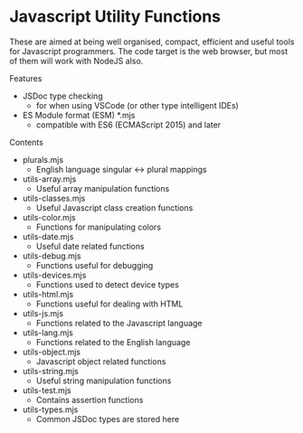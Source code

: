 # Javascript Utility Functions

These are aimed at being well organised, compact, efficient and useful tools for Javascript programmers. The code target is the web browser, but most of them will work with NodeJS also.

Features
* JSDoc type checking
  * for when using VSCode (or other type intelligent IDEs)
* ES Module format (ESM) *.mjs
  * compatible with ES6 (ECMAScript 2015) and later

Contents
* plurals.mjs
  * English language singular <-> plural mappings
* utils-array.mjs
  * Useful array manipulation functions
* utils-classes.mjs
  * Useful Javascript class creation functions
* utils-color.mjs
  * Functions for manipulating colors
* utils-date.mjs
  * Useful date related functions
* utils-debug.mjs
  * Functions useful for debugging
* utils-devices.mjs
  * Functions used to detect device types
* utils-html.mjs
  * Functions useful for dealing with HTML
* utils-js.mjs
  * Functions related to the Javascript language
* utils-lang.mjs
  * Functions related to the English language
* utils-object.mjs
  * Javascript object related functions
* utils-string.mjs
  * Useful string manipulation functions
* utils-test.mjs
  * Contains assertion functions
* utils-types.mjs
  * Common JSDoc types are stored here
